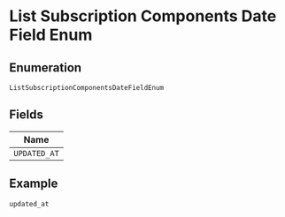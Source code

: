 
# List Subscription Components Date Field Enum

## Enumeration

`ListSubscriptionComponentsDateFieldEnum`

## Fields

| Name |
|  --- |
| `UPDATED_AT` |

## Example

```
updated_at
```

